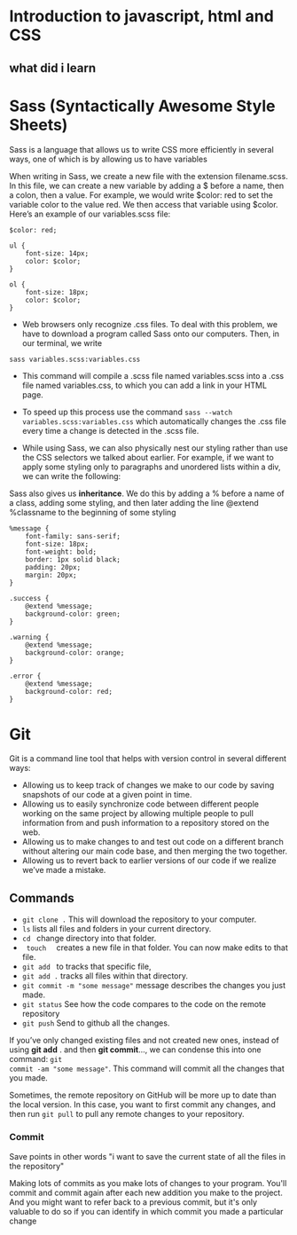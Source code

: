 # Introduction to javascript, html and CSS
## what did i learn

# Sass (Syntactically Awesome Style Sheets)

Sass is a language that allows us to write CSS more efficiently in several ways, one of which is by allowing us to have variables

When writing in Sass, we create a new file with the extension filename.scss. In this file, we can create a new variable by adding a $ before a name, then a colon, then a value. For example, we would write $color: red to set the variable color to the value red. We then access that variable using $color. Here’s an example of our variables.scss file:

```
$color: red;

ul {
    font-size: 14px;
    color: $color;
}

ol {
    font-size: 18px;
    color: $color;
}

```

- Web browsers only recognize .css files. To deal with this problem, we have to download a program called Sass onto our computers. Then, in our terminal, we write 

<code>sass variables.scss:variables.css</code>

- This command will compile a .scss file named variables.scss into a .css file named variables.css, to which you can add a link in your HTML page.

- To speed up this process use the command <code>sass --watch variables.scss:variables.css</code> which automatically changes the .css file every time a change is detected in the .scss file.
- While using Sass, we can also physically nest our styling rather than use the CSS selectors we talked about earlier. For example, if we want to apply some styling only to paragraphs and unordered lists within a div, we can write the following:


Sass also gives us **inheritance**. We do this by adding a % before a name of a class, adding some styling, and then later adding the line @extend %classname to the beginning of some styling

```
%message {
    font-family: sans-serif;
    font-size: 18px;
    font-weight: bold;
    border: 1px solid black;
    padding: 20px;
    margin: 20px;
}

.success {
    @extend %message;
    background-color: green;
}

.warning {
    @extend %message;
    background-color: orange;
}

.error {
    @extend %message;
    background-color: red;
}
```
# Git

Git is a command line tool that helps with version control in several different ways: 

- Allowing us to keep track of changes we make to our code by saving snapshots of our code at a given point in time.
- Allowing us to easily synchronize code between different people working on the same project by allowing multiple people to pull information from and push information to a repository stored on the web.
- Allowing us to make changes to and test out code on a different branch without altering our main code base, and then merging the two together.
- Allowing us to revert back to earlier versions of our code if we realize we’ve made a mistake.

## Commands

- <code>git clone <repository url>.</code> This will download the repository to your computer. 
- <code>ls</code> lists all files and folders in your current directory.
- <code>cd <repository name></code> change directory into that folder.
- <code> touch <new file name> </code> creates a new file in that folder. You can now make edits to that file.
- <code>git add <new file name></code> to tracks that specific file, 
- <code>git add .</code> tracks all files within that directory.
- <code>git commit -m "some message"</code> message describes the changes you just made.
- <code>git status</code> See how the code compares to the code on the remote repository
- <code>git push</code> Send to github all the changes.

If you’ve only changed existing files and not created new ones, instead of using **git add** . and then **git commit**..., we can condense this into one command: <code>git commit -am "some message"</code>. This command will commit all the changes that you made.

Sometimes, the remote repository on GitHub will be more up to date than the local version. In this case, you want to first commit any changes, and then run <code>git pull</code> to pull any remote changes to your repository.
    

### Commit
    
Save points in other words "i want to save the current state of all the files in the repository"
    
Making lots of commits as you make lots of changes to your program. You'll commit and commit again after each new addition you make to the project. And you might want to refer back to a previous commit, but it's only valuable to do so if you can identify in which commit you made a particular change
